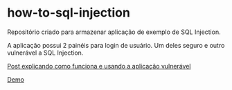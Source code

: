 # how-to-sql-injection
Repositório criado para armazenar aplicação de exemplo de SQL Injection.

A aplicação possui 2 painéis para login de usuário. Um deles seguro e outro vulnerável a SQL Injection.

[Post explicando como funciona e usando a aplicação vulnerável](http://www.blog.ti.lemaf.ufla.br/vulnerabilidades-em-aplicacoes-web-sql-injection)

[Demo](http://www.car.ti.lemaf.ufla.br/sql-injection)
